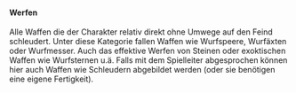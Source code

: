 #### Werfen

Alle Waffen die der Charakter relativ direkt ohne Umwege auf den Feind schleudert. Unter diese Kategorie fallen
Waffen wie Wurfspeere, Wurfäxten oder Wurfmesser. Auch das effektive Werfen von Steinen oder exoktischen Waffen wie
Wurfsternen u.ä. Falls mit dem Spielleiter abgesprochen können hier auch Waffen wie Schleudern abgebildet werden
(oder sie benötigen eine eigene Fertigkeit).
